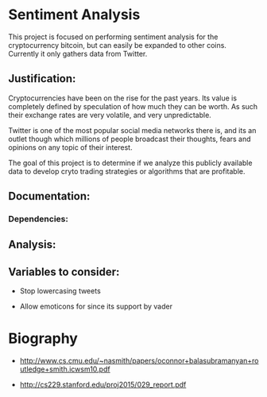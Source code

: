 # Sentiment Analysis

This project is focused on performing sentiment analysis for the cryptocurrency bitcoin, but can easily be expanded to other coins. Currently it only gathers data from Twitter.

## Justification:

Cryptocurrencies have been on the rise for the past years. Its value is completely defined by speculation of how much they can be worth. As such their exchange rates are very volatile, and very unpredictable.

Twitter is one of the most popular social media networks there is, and its an outlet though which millions of people broadcast their thoughts, fears and opinions on any topic of their interest.

The goal of this project is to determine if we analyze this publicly available data to develop cryto trading strategies or algorithms that are profitable.

## Documentation:

### Dependencies:

## Analysis:

## Variables to consider:

* Stop lowercasing tweets

* Allow emoticons for since its support by vader


# Biography

* http://www.cs.cmu.edu/~nasmith/papers/oconnor+balasubramanyan+routledge+smith.icwsm10.pdf

* http://cs229.stanford.edu/proj2015/029_report.pdf
